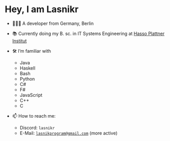 <h1> Hey, I am Lasnikr </h1>

- 👨🏻‍💻 A developer from Germany, Berlin
- 📚 Currently doing my B. sc. in IT Systems Engineering at [Hasso Plattner Institut](https://hpi.de/en/index.html)
- 🛠 I’m familiar with
  - Java
  - Haskell
  - Bash
  - Python
  - C#
  - F#
  - JavaScript
  - C++
  - C

- 📫 How to reach me:
  - Discord:  ```lasnikr```
  - E-Mail:   [```lasnikprogram@gmail.com```](mailto:lasnikprogram@gmail.com) (more active)

<!---
[![Lasnik's GitHub stats](https://github-readme-stats.vercel.app/api?username=lasnikr)](https://github.com/anuraghazra/github-readme-stats)
-->
  
